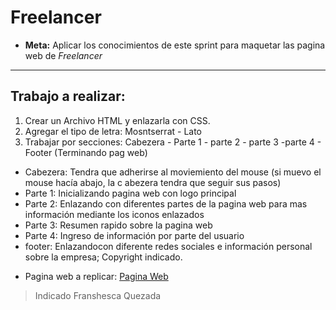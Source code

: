 # Freelancer

* **Meta:** Aplicar los conocimientos de este sprint para maquetar las pagina web de _Freelancer_

***

## Trabajo a realizar:

1. Crear un Archivo HTML y enlazarla con CSS.
2. Agregar el tipo de letra: Mosntserrat - Lato
3. Trabajar por secciones: Cabezera - Parte 1 - parte 2 - parte 3 -parte 4 - Footer (Terminando pag web)
 - Cabezera: Tendra que adherirse al moviemiento del mouse (si muevo el mouse hacía abajo, la c abezera tendra que seguir sus pasos)
 - Parte 1: Inicializando pagina web con logo principal
 - Parte 2: Enlazando con diferentes partes de la pagina web para mas información mediante los iconos enlazados
 - Parte 3: Resumen rapido sobre la pagina web
 - Parte 4: Ingreso de información por parte del usuario
 - footer: Enlazandocon diferente redes sociales e información personal sobre la empresa; Copyright indicado.

* Pagina web a replicar: [Pagina Web](https://blackrockdigital.github.io/startbootstrap-freelancer/)

>Indicado Franshesca Quezada
